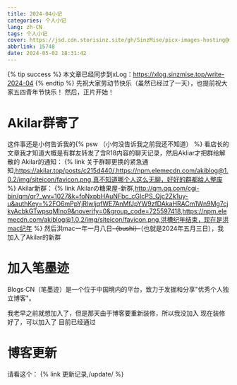 ```yaml
---
title: 2024-04小记
categories: 个人小记
lang: zh-CN
tags: 个人小记
cover: https://jsd.cdn.storisinz.site/gh/SinzMise/picx-images-hosting@master/2024-04.45nqe69sz.webp
abbrlink: 15748
date: 2024-05-02 18:31:42
---
```

{% tip success %} 本文章已经同步到xLog：https://xlog.sinzmise.top/write-2024-04 {% endtip %}
先祝大家劳动节快乐（虽然已经过了一天），也提前祝大家五四青年节快乐！
然后，正片开始！
# Akilar群寄了
这件事还是小何告诉我的{% psw （小何没告诉我之前我还不知道） %}
看店长的文章我才知道大概是有群友转发了含R18内容的聊天记录，然后Akliar才把群给解散的
Akilar的通知：
{% link 关于群聊更换的紧急通知,https://akilar.top/posts/c215d440/,https://npm.elemecdn.com/akiblog@1.0.2/img/siteicon/favicon.png,真不知道哪个人这么无聊，好好的群都给人整废 %}
Akilar新群：
{% link Akilarの糖果屋-新群,http://qm.qq.com/cgi-bin/qm/qr?_wv=1027&k=foNxpbHAuNFbc_cGIcPS_Qjc2Zk1uy-u&authKey=%2FO6mPpYjRlwIjqfWE7AnMfJpYW9zfDAkaHRACm1Wn9Mg7cjkyAcbkGTwpsqMIno9&noverify=0&group_code=725597418,https://npm.elemecdn.com/akiblog@1.0.2/img/siteicon/favicon.png,洪槽纪年结束，现在是洪mac纪年 %}
然后洪mac一年一月八日~~（bushi）~~（也就是2024年五月三日），我加入了Akilar的新群
# 加入笔墨迹
Blogs·CN（笔墨迹）是一个位于中国境内的平台，致力于发掘和分享"优秀个人独立博客"。

我老早之前就想加入了，但是那天由于博客要重新装修，所以我没加入
现在装修好了，可以加入了
目前已经通过
# 博客更新
请看这个：
{% link 更新记录,/update/ %}